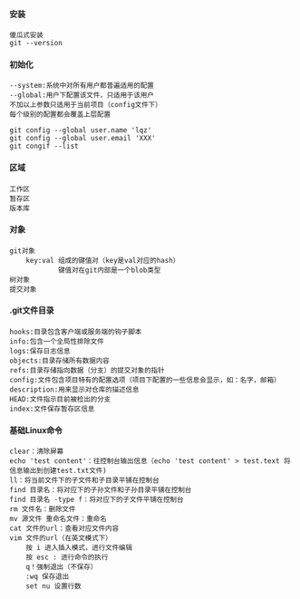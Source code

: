 #### 安装
    傻瓜式安装
    git --version

#### 初始化
    --system:系统中对所有用户都普遍适用的配置
    --global:用户下配置该文件，只适用于该用户
    不加以上参数只适用于当前项目（config文件下）
    每个级别的配置都会覆盖上层配置
    
    git config --global user.name 'lqz'
    git config --global user.email 'XXX'
    git congif --list

#### 区域
    工作区
    暂存区
    版本库

#### 对象
    git对象
        key:val 组成的键值对（key是val对应的hash）
                键值对在git内部是一个blob类型
    树对象
    提交对象

#### .git文件目录
    hooks:目录包含客户端或服务端的钩子脚本
    info:包含一个全局性排除文件
    logs:保存日志信息
    objects:目录存储所有数据内容
    refs:目录存储指向数据（分支）的提交对象的指针
    config:文件包含项目特有的配置选项（项目下配置的一些信息会显示，如：名字，邮箱）
    description:用来显示对仓库的描述信息
    HEAD:文件指示目前被检出的分支
    index:文件保存暂存区信息

#### 基础Linux命令
    clear：清除屏幕
    echo 'test content'：往控制台输出信息（echo 'test content' > test.text 将信息输出到创建test.txt文件)
    ll：将当前文件下的子文件和子目录平铺在控制台
    find 目录名：将对应下的子孙文件和子孙目录平铺在控制台
    find 目录名 -type f：将对应下的子文件平铺在控制台
    rm 文件名：删除文件
    mv 源文件 重命名文件：重命名
    cat 文件的url：查看对应文件内容
    vim 文件的url（在英文模式下）
        按 i 进入插入模式，进行文件编辑
        按 esc : 进行命令的执行
        q！强制退出（不保存）
        :wq 保存退出
        set nu 设置行数

